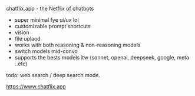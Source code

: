 chatflix.app - the Netflix of chatbots

- super minimal fye ui/ux lol
- customizable prompt shortcuts
- vision 
- file uplaod
- works with both reasoning & non-reasoning models
- switch models mid-convo
- supports the bests models itw (sonnet, openai, deepseek, google, meta ..etc) 

todo: web search / deep search mode. 

https://www.chatflix.app
